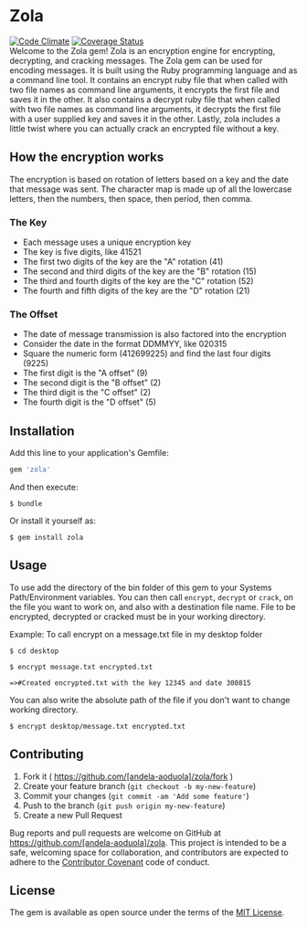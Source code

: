 # Zola
[![Code Climate](https://codeclimate.com/github/andela-aoduola/zola/badges/gpa.svg)](https://codeclimate.com/github/andela-aoduola/zola)
[![Coverage Status](https://coveralls.io/repos/andela-aoduola/zola/badge.svg?branch=master&service=github)](https://coveralls.io/github/andela-aoduola/zola?branch=master)<br />
Welcome to the Zola gem!
Zola is an encryption engine for encrypting, decrypting, and cracking messages.
The Zola gem can be used for encoding messages. It is built using the Ruby programming language and as a command line tool.
It contains an encrypt ruby file that when called with two file names as command line arguments, it encrypts the first file and saves it in the other.
It also contains a decrypt ruby file that when called with two file names as command line arguments, it decrypts the first file  with a user supplied key and saves it in the other.
Lastly, zola includes a little twist where you can actually crack an encrypted file without a key.

## How the encryption works

The encryption is based on rotation of letters based on a key and the date that message was sent. The character map is made up of all the lowercase letters, then the numbers, then space, then period, then comma.

### The Key

* Each message uses a unique encryption key
* The key is five digits, like 41521
* The first two digits of the key are the "A" rotation (41)
* The second and third digits of the key are the "B" rotation (15)
* The third and fourth digits of the key are the "C" rotation (52)
* The fourth and fifth digits of the key are the "D" rotation (21)

### The Offset

* The date of message transmission is also factored into the encryption
* Consider the date in the format DDMMYY, like 020315
* Square the numeric form (412699225) and find the last four digits (9225)
* The first digit is the "A offset" (9)
* The second digit is the "B offset" (2)
* The third digit is the "C offset" (2)
* The fourth digit is the "D offset" (5)

## Installation

Add this line to your application's Gemfile:

```ruby
gem 'zola'
```

And then execute:

    $ bundle

Or install it yourself as:

    $ gem install zola

## Usage

To use add the directory of the bin folder of this gem to your Systems Path/Environment variables.
You can then call `encrypt`, `decrypt` or `crack`, on the file you want to work on, and also with a destination file name.
File to be encrypted, decrypted or cracked must be in your working directory.

Example: To call encrypt on a message.txt file in my desktop folder

    $ cd desktop

    $ encrypt message.txt encrypted.txt

    =>#Created encrypted.txt with the key 12345 and date 300815

You can also write the absolute path of the file if you don't want to change working directory.

    $ encrypt desktop/message.txt encrypted.txt

## Contributing

1. Fork it ( https://github.com/[andela-aoduola]/zola/fork )
2. Create your feature branch (`git checkout -b my-new-feature`)
3. Commit your changes (`git commit -am 'Add some feature'`)
4. Push to the branch (`git push origin my-new-feature`)
5. Create a new Pull Request

Bug reports and pull requests are welcome on GitHub at https://github.com/[andela-aoduola]/zola. This project is intended to be a safe, welcoming space for collaboration, and contributors are expected to adhere to the [Contributor Covenant](contributor-covenant.org) code of conduct.


## License

The gem is available as open source under the terms of the [MIT License](http://opensource.org/licenses/MIT).
